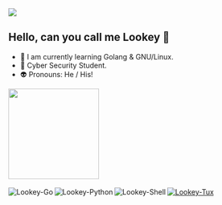 <img src=http://1.bp.blogspot.com/_foJnXF66vK4/Ruqp0pOe_mI/AAAAAAAAAJI/TMGU5mhyZf0/w1200-h630-p-k-no-nu/felix_socialist.gif />

## Hello, can you call me Lookey 👋

- 📘 I am currently learning Golang & GNU/Linux.
- 👾 Cyber Security Student.
- 👽 Pronouns: He / His!

 <div>
  <a href="https://github.com/Lookey-dev">
  <img height="180em" src="https://github-readme-stats.vercel.app/api?username=Lookey-dev&show_icons=true&theme=graywhite&include_all_commits=true&count_private=true"/>
</div>

<div style="display: inline_block"><br>
<img  align="left" alt="Lookey-Go" src=https://img.shields.io/badge/Go-00ADD8?style=for-the-badge&logo=go&logoColor=white /> 
<img  align="left" alt="Lookey-Python" src=https://img.shields.io/badge/Python-3776AB?style=for-the-badge&logo=python&logoColor=white />
<img  align="left" alt="Lookey-Shell" src=https://img.shields.io/badge/Shell_Script-121011?style=for-the-badge&logo=gnu-bash&logoColor=white />
<img align="center" alt="Lookey-Tux" src="https://media.tenor.com/images/ccb959edb41a02737755b2209ef7d97a/tenor.gif">
</div>

##

